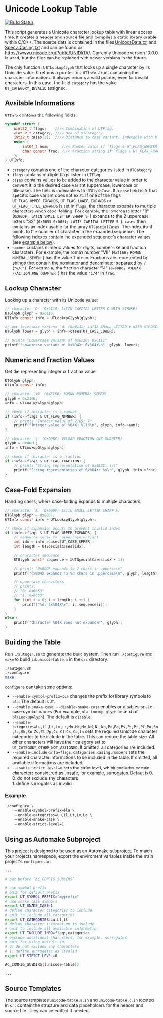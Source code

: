Unicode Lookup Table
====================

[![Build Status](https://api.travis-ci.org/detomon/unicode-table.svg?branch=master)](https://travis-ci.org/detomon/unicode-table)

This script generates a Unicode character lookup table with linear access time. It creates a header and source file and compiles a static library usable within C/C++. The source data is contained in the files [UnicodeData.txt](https://www.unicode.org/Public/10.0.0/ucd/UnicodeData.txt) and [SpecialCasing.txt](https://www.unicode.org/Public/10.0.0/ucd/SpecialCasing.txt) and can be found on <https://www.unicode.org/Public/UNIDATA/>. Currently Unicode version 10.0.0 is used, but the files can be replaced with newer versions in the future.

The only function is `UTLookupGlyph` that looks up a single character by its Unicode value. It returns a pointer to a `UTInfo` struct containing the character informations. It always returns a valid pointer, even for invalid characters. In this case, the field `category` has the value `UT_CATEGORY_INVALID` assigned.

Available Informations
----------------------

`UTInfo` contains the following fields:

```c
typedef struct {
    uint32_t flags;    ///< Combination of UTFlag.
    uint32_t category; ///< One of UTCategory.
    int32_t cases[3];  ///< Distance to case variant. Indexable with UTCase.
    union {
        int64_t num;      ///< Number value if `flags & UT_FLAG_NUMBER`.
        char const* frac; ///< Fraction string if `flags & UT_FLAG_FRACTION`.
    };
} UTInfo;
```

- `category` contains one of the character categories listed in `UTCategory`
- `flags` contains multiple flags listed in `UTFlag`
- `cases` contains values to be added to the character value in order to convert it to the desired case variant (uppercase, lowercase or titlecase). The field is indexable with `UTGlyphCase`. If a `case` field is `0`, that specific case variant does not exist. If one of the flags `UT_FLAG_UPPER_EXPANDS`, `UT_FLAG_LOWER_EXPANDS` or `UT_FLAG_TITLE_EXPANDS` is set in `flags`, the character expands to multiple characters when case-folding. For example, the lowercase letter "ß" (`0x00DF; LATIN SMALL LETTER SHARP S `) expands to the 2 uppercase letters "SS" (`0x0053 0x0053; LATIN CAPITAL LETTER S `). `cases` then contains an index usable for the array `UTSpecialCases`. The index itself points to the number of character in the expanded sequence. The following indexes contain the expanded sequence's character values (see [example below](#user-content-case-fold-expansion)).
- `number` contains numeric values for digits, number-like and fraction characters. For example, the roman number "Ⅶ" (`0x2166; ROMAN NUMERAL SEVEN `) has the value `7` in `num`. Fractions are represented by strings that contain the nominator and denominator separated by `/` (`"n/d"`). For example, the fraction character "¼" (`0x00BC; VULGAR FRACTION ONE QUARTER `) has the value `"1/4"` in `frac`.

Lookup Character
----------------

Looking up a character with its Unicode value:

```c
// character `Đ` (0x0110; LATIN CAPITAL LETTER D WITH STROKE)
UTGlyph glyph = 0x0110;
UTInfo const* info = UTLookupGlyph(glyph);

// get lowercase variant `đ` (0x0111; LATIN SMALL LETTER D WITH STROKE)
UTGlyph lower = glyph + info->cases[UT_CASE_LOWER];

// prints "Lowercase variant of 0x0110: 0x0111"
printf("Lowercase variant of 0x%04X: 0x%04X\n", glyph, lower);
```

Numeric and Fraction Values
---------------------------

Get the representing integer or fraction value:

```c
UTGlyph glyph;
UTInfo const* info;

// character `Ⅶ` (0x2166; ROMAN NUMERAL SEVEN)
glyph = 0x2166;
info = UTLookupGlyph(glyph);

// check if character is a number
if (info->flags & UT_FLAG_NUMBER) {
    // prints "Integer value of 2166: 7"
    printf("Integer value of %04X: %lld\n", glyph, info->num);
}

// character `¼` (0x00BC; VULGAR FRACTION ONE QUARTER)
glyph = 0x00BC;
info = UTLookupGlyph(glyph);

// check if character is a fraction
if (info->flags & UT_FLAG_FRACTION) {
    // prints "String representation of 0x00BC: 1/4"
    printf("String representation of 0x%04X: %s\n", glyph, info->frac);
}
```

Case-Fold Expansion
-------------------

Handling cases, where case-folding expands to multiple characters:

```c
// character `ß` (0x00DF; LATIN SMALL LETTER SHARP S)
UTGlyph glyph = 0x00DF;
UTInfo const* info = UTLookupGlyph(glyph);

// check if expansion occurs to prevent invalid index
if (info->flags & UT_FLAG_UPPER_EXPANDS) {
    // sequence index for uppercase variant
    int idx = info->cases[UT_CASE_UPPER];
    int length = UTSpecialCases[idx];

    // character sequence
    UTGlyph const* sequence = &UTSpecialCases[idx + 1];

    // prints "0x00DF expands to 2 chars in uppercase"
    printf("0x%04X expands to %d chars in uppercase\n", glyph, length);

    // uppercase characters
    // prints:
    // "0: 0x0053"
    // "1: 0x0053"
    for (int i = 0; i < length; i ++) {
        printf("%d: 0x%04X\n", i, sequence[i]);
    }
}
else {
    printf("Character %04X does not expand\n", glyph);
}
```

Building the Table
------------------

Run `./autogen.sh` to generate the build system. Then run `./configure` and `make` to build `libunicodetable.a` in the `src` directory:

```sh
./autogen.sh
./configure
make
```

`configure` can take some options:

- `--enable-symbol-prefix=bla` changes the prefix for library symbols to `bla`. The default is `UT`.
- `--enable-snake-case`, `--disable-snake-case` enables or disables snake-case symbol names (For example, `bla_lookup_glyph` instead of `blaLookupGlyph`). The default is `disable`.
- `--enable-categories=Lu,Ll,Lt,Lm,Lo,Mn,Mc,Me,Nd,Nl,No,Pc,Pd,Ps,Pe,Pi,Pf,Po,Sm,Sc,Sk,So,Zs,Zl,Zp,Cc,Cf,Cs,Co,Cn` sets the required Unicode character categories to be include in the table. This can reduce the table size. All other characters will have their category set to `UT_CATEGORY_OTHER_NOT_ASSIGNED`. If omitted, all categories are included.
- `--enable-include-info=flags,categories,casing,numbers` sets the required character informations to be included in the table. If omitted, all available informations are included.
- `--enable-strict-level=0` sets the strict level, which excludes certain characters considered as unsafe, for example, surrogates. Defaut is 0.  
0: do not exclude any characters  
1: define surrogates as invalid  

### Example

```sh
./configure \  
    --enable-symbol-prefix=bla \  
    --enable-categories=Lu,Ll,Lt,Lm,Lo \  
    --enable-snake-case \  
    --enable-strict-level=1
```

Using as Automake Subproject
----------------------------

This project is designed to be used as an Automake subproject. To match your projects namespace, export the enviroment variables inside the main project's `configure.ac`:

```sh
...

# put before `AC_CONFIG_SUBDIRS`

# use symbol prefix
# omit for default prefix
export UT_SYMBOL_PREFIX="myprefix"
# use snake case symbols
export UT_SNAKE_CASE=1
# define character categories to include
# omit to include all categories
export UT_CATEGORIES=Lu,Ll,Lt
# define character information to include
# omit to include all available information
export UT_INCLUDE_INFO=flags,categories
# exclude additional characters, for example, surrogates
# omit for using default (0)
# 0: do not exclude any characters
# 1: define surrogates as invalid
export UT_STRICT_LEVEL=0

AC_CONFIG_SUBDIRS([unicode-table])

...
```

Source Templates
----------------

The source templates `unicode-table.h.in` and `unicode-table.c.in` located in `src` contain the structure and data placeholders for the header and source file. They can be editted if needed.

